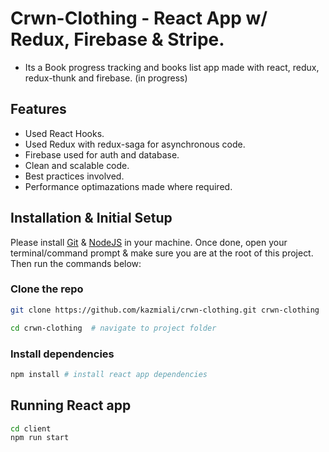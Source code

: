 # Crwn-Clothing - React App w/ Redux, Firebase & Stripe.

- Its a Book progress tracking and books list app made with react, redux, redux-thunk and firebase. (in progress)

## Features

- Used React Hooks.
- Used Redux with redux-saga for asynchronous code.
- Firebase used for auth and database.
- Clean and scalable code.
- Best practices involved.
- Performance optimazations made where required.

## Installation & Initial Setup

Please install [Git](https://git-scm.com/downloads) & [NodeJS](https://nodejs.org/en/download/) in your machine. Once done, open your terminal/command prompt & make sure you are at the root of this project. Then run the commands below:

### Clone the repo

```bash
git clone https://github.com/kazmiali/crwn-clothing.git crwn-clothing  # clone the repository

cd crwn-clothing  # navigate to project folder
```

### Install dependencies

```bash
npm install # install react app dependencies
```

## Running React app 

```bash
cd client
npm run start
```
